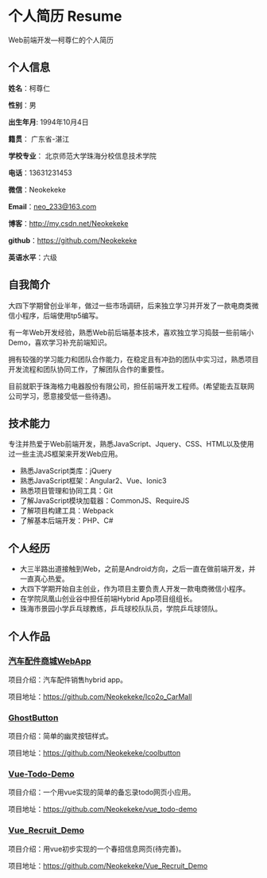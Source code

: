 个人简历 Resume
======================
Web前端开发—柯尊仁的个人简历

## 个人信息

**姓名**：柯尊仁

**性别**：男  

**出生年月**: 1994年10月4日

**籍贯**： 广东省-湛江

**学校专业**： 北京师范大学珠海分校信息技术学院

**电话**：13631231453

**微信**：Neokekeke

**Email**：neo_233@163.com

**博客**：http://my.csdn.net/Neokekeke

**github**：https://github.com/Neokekeke

**英语水平**：六级

## 自我简介

大四下学期曾创业半年，做过一些市场调研，后来独立学习并开发了一款电商类微信小程序，后端使用tp5编写。

有一年Web开发经验，熟悉Web前后端基本技术，喜欢独立学习捣鼓一些前端小Demo，喜欢学习补充前端知识。

拥有较强的学习能力和团队合作能力，在稳定且有冲劲的团队中实习过，熟悉项目开发流程和团队协同工作，了解团队合作的重要性。

目前就职于珠海格力电器股份有限公司，担任前端开发工程师。(希望能去互联网公司学习，愿意接受低一些待遇)。


## 技术能力

专注并热爱于Web前端开发，熟悉JavaScript、Jquery、CSS、HTML以及使用过一些主流JS框架来开发Web应用。

* 熟悉JavaScript类库：jQuery
* 熟悉JavaScript框架：Angular2、Vue、Ionic3
* 熟悉项目管理和协同工具：Git
* 了解JavaScript模块加载器：CommonJS、RequireJS
* 了解项目构建工具：Webpack
* 了解基本后端开发：PHP、C#

## 个人经历
* 大三半路出道接触到Web，之前是Android方向，之后一直在做前端开发，并一直真心热爱。
* 大四下学期开始自主创业，作为项目主要负责人开发一款电商微信小程序。
* 在学院凤凰山创业谷中担任前端Hybrid App项目组组长。
* 珠海市景园小学乒乓球教练，乒乓球校队队员，学院乒乓球领队。


## 个人作品

### [汽车配件商城WebApp](https://github.com/Neokekeke/Ico2o_CarMall)
项目介绍：汽车配件销售hybrid app。

项目地址：https://github.com/Neokekeke/Ico2o_CarMall

### [GhostButton](https://github.com/Neokekeke/coolbutton)
项目介绍：简单的幽灵按钮样式。

项目地址：https://github.com/Neokekeke/coolbutton

### [Vue-Todo-Demo](https://github.com/Neokekeke/vue_todo-demo)
项目介绍：一个用vue实现的简单的备忘录todo网页小应用。

项目地址：https://github.com/Neokekeke/vue_todo-demo

### [Vue_Recruit_Demo](https://github.com/Neokekeke/Vue_Recruit_Demo)
项目介绍：用vue初步实现的一个春招信息网页(待完善)。

项目地址：https://github.com/Neokekeke/Vue_Recruit_Demo

